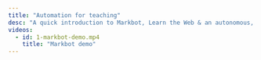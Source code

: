 ```yaml
---
title: "Automation for teaching"
desc: "A quick introduction to Markbot, Learn the Web & an autonomous, semi-flipped classroom."
videos:
  - id: 1-markbot-demo.mp4
    title: "Markbot demo"
---
```

